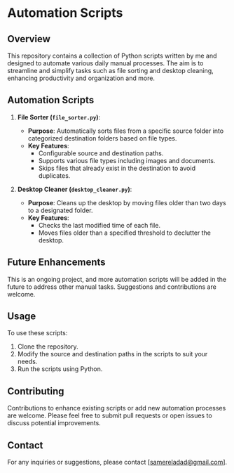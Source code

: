 # Automation Scripts

## Overview
This repository contains a collection of Python scripts written by me and designed to automate various daily manual processes. The aim is to streamline and simplify tasks such as file sorting and desktop cleaning, enhancing productivity and organization and more.

## Automation Scripts

1. **File Sorter (`file_sorter.py`)**: 
   - **Purpose**: Automatically sorts files from a specific source folder into categorized destination folders based on file types.
   - **Key Features**:
     - Configurable source and destination paths.
     - Supports various file types including images and documents.
     - Skips files that already exist in the destination to avoid duplicates.

2. **Desktop Cleaner (`desktop_cleaner.py`)**:
   - **Purpose**: Cleans up the desktop by moving files older than two days to a designated folder.
   - **Key Features**:
     - Checks the last modified time of each file.
     - Moves files older than a specified threshold to declutter the desktop.

## Future Enhancements
This is an ongoing project, and more automation scripts will be added in the future to address other manual tasks. Suggestions and contributions are welcome.

## Usage
To use these scripts:
1. Clone the repository.
2. Modify the source and destination paths in the scripts to suit your needs.
3. Run the scripts using Python.

## Contributing
Contributions to enhance existing scripts or add new automation processes are welcome. Please feel free to submit pull requests or open issues to discuss potential improvements.

## Contact
For any inquiries or suggestions, please contact [samereladad@gmail.com].
